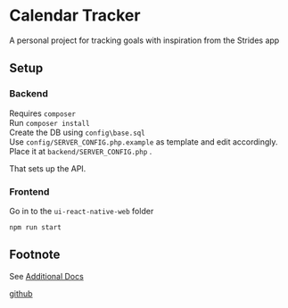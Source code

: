 # Calendar Tracker

A personal project for tracking goals with inspiration from the Strides app

## Setup

### Backend

Requires `composer`  
Run `composer install`  
Create the DB using `config\base.sql`  
Use `config/SERVER_CONFIG.php.example` as template and edit accordingly.  
Place it at `backend/SERVER_CONFIG.php` .  

That sets up the API.

### Frontend

Go in to the `ui-react-native-web` folder

`npm run start`

## Footnote

See [Additional Docs](docs/index.md)

[github](https://github.com/rayjlim/calendar_tracker)  
